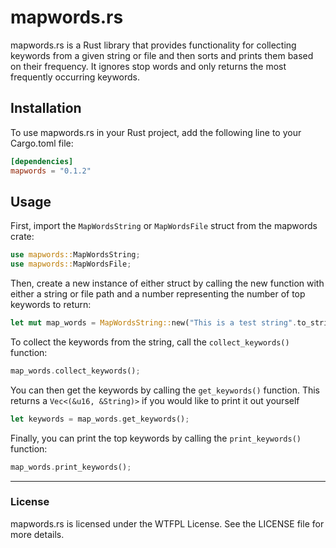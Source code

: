 # mapwords.rs

mapwords.rs is a Rust library that provides functionality for collecting keywords from a given string or file and then sorts and prints them based on their frequency. It ignores stop words and only returns the most frequently occurring keywords.

## Installation

To use mapwords.rs in your Rust project, add the following line to your Cargo.toml file:

```toml
[dependencies]
mapwords = "0.1.2"
```

## Usage

First, import the `MapWordsString` or `MapWordsFile` struct from the mapwords crate:

```rust
use mapwords::MapWordsString;
use mapwords::MapWordsFile;
```

Then, create a new instance of either struct by calling the new function with either a string or file path and a number representing the number of top keywords to return:

```rust
let mut map_words = MapWordsString::new("This is a test string".to_string(), 2);
```

To collect the keywords from the string, call the `collect_keywords()` function:

```rust
map_words.collect_keywords();
```

You can then get the keywords by calling the `get_keywords()` function.
This returns a `Vec<(&u16, &String)>` if you would like to print it out yourself

```rust
let keywords = map_words.get_keywords();
```

Finally, you can print the top keywords by calling the `print_keywords()` function:

```rust
map_words.print_keywords();
```

---

### License

mapwords.rs is licensed under the WTFPL License. See the LICENSE file for more details.
